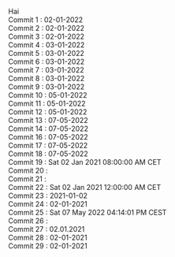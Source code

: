 Hai
<br /> Commit 1 : 02-01-2022
<br /> Commit 2 : 02-01-2022
<br /> Commit 3 : 02-01-2022
<br /> Commit 4 : 03-01-2022
<br /> Commit 5 : 03-01-2022
<br /> Commit 6 : 03-01-2022
<br /> Commit 7 : 03-01-2022
<br /> Commit 8 : 03-01-2022
<br /> Commit 9 : 03-01-2022
<br /> Commit 10 : 05-01-2022
<br /> Commit 11 : 05-01-2022
<br /> Commit 12 : 05-01-2022
<br /> Commit 13 : 07-05-2022
<br /> Commit 14 : 07-05-2022
<br /> Commit 16 : 07-05-2022
<br /> Commit 17 : 07-05-2022
<br /> Commit 18 : 07-05-2022
<br /> Commit 19 : Sat 02 Jan 2021 08:00:00 AM CET
<br /> Commit 20 :
<br /> Commit 21 :
<br /> Commit 22 : Sat 02 Jan 2021 12:00:00 AM CET
<br /> Commit 23 : 2021-01-02
<br /> Commit 24 : 02-01-2021
<br /> Commit 25 : Sat 07 May 2022 04:14:01 PM CEST
<br /> Commit 26 :
<br /> Commit 27 : 02.01.2021
<br /> Commit 28 : 02-01-2021
<br /> Commit 29 : 02-01-2021
